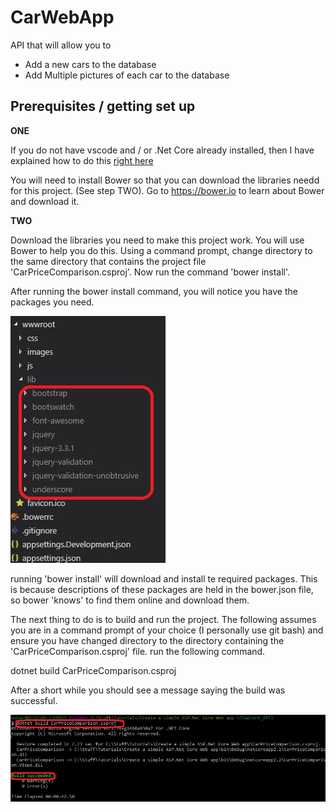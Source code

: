 # CarWebApp
API that will allow you to
- Add a new cars to the database
- Add Multiple pictures of each car to the database


## Prerequisites / getting set up

**ONE**

If you do not have vscode and / or .Net Core already installed, then  I have explained how to do this [right here](https://www.youtube.com/watch?v=k873eektwkw "Ted Talks")

You will need to install Bower so that you can download the libraries needd for this project. (See step TWO). Go to https://bower.io to learn about Bower and download it.

**TWO**

Download the libraries you need to make this project work. You will use Bower to help you do this. Using a command prompt, change directory to the same directory that contains the project file 'CarPriceComparison.csproj'. Now run the command 'bower install'.

After running the bower install command, you will notice you have the packages you need.

![After runing Bower](withbower.jpg) 
   
running 'bower install' will download and install te required packages. This is because descriptions of these packages are held in the bower.json file, so bower 'knows' to find them online and download them.

The next thing to do is to build and run the project. The following assumes you are in a command prompt of your choice (I personally use git bash) and ensure you have changed directory to the directory containing the 'CarPriceComparison.csproj' file. run the following command.

dotnet build CarPriceComparison.csproj

After a short while you should see a message saying the build was successful.

![Succesfully built](buildsuccess.jpg)









